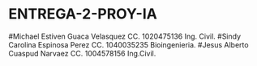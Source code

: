 # ENTREGA-2-PROY-IA

#Michael Estiven Guaca Velasquez CC. 1020475136 Ing. Civil.
#Sindy Carolina Espinosa Perez CC. 1040035235 Bioingenieria.
#Jesus Alberto Cuaspud Narvaez CC. 1004578156 Ing.Civil.
